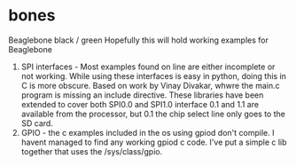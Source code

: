 # bones
Beaglebone black / green
Hopefully this will hold working examples for Beaglebone
1) SPI interfaces - Most examples found on line are either incomplete or not working. While using these interfaces is easy in python, doing this in C is more obscure. Based on work by  Vinay Divakar, whwre the main.c program is missing an include directive. These libraries have been extended to cover both SPI0.0 and SPI1.0 interface 0.1 and 1.1 are available from the processor, but 0.1 the chip select line only goes to the SD card.
2) GPIO - the c examples included in the os using gpiod don't compile. I havent managed to find any working gpiod c code.  I've put a simple c lib together that uses the /sys/class/gpio. 
